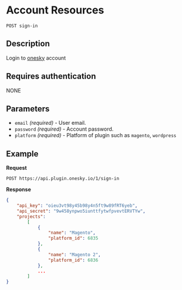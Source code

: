 # Account Resources

    POST sign-in

## Description
Login to [onesky](http://oneskyapp.com) account


## Requires authentication
NONE


## Parameters
- `email` _(required)_ - User email.
- `password` _(required)_ - Account password.
- `platform` _(required)_ - Platform of plugin such as `magento`, `wordpress`


## Example
**Request**

    POST https://api.plugin.onesky.io/1/sign-in

**Response**
``` json
{
    "api_key": "oieu3vt98y45b98y4n5ft9w89fRT6yeb",
    "api_secret": "9w458ynpwo5iunttfytwfpvevtERVTYw",
    "projects":
        [
            {
                "name": "Magento",
                "platform_id": 6835
            },
            {
                "name": "Magento 2",
                "platform_id": 6836
            },
            ...
        ]
}
```
